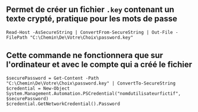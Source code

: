 
## Permet de créer un fichier `.key` contenant un texte crypté, pratique pour les mots de passe
```
Read-Host -AsSecureString | ConvertFrom-SecureString | Out-File -FilePath "C:\Chemin\De\Votre\Choix\password.key"
```

## Cette commande ne fonctionnera que sur l'ordinateur et avec le compte qui a créé le fichier
```
$securePassword = Get-Content -Path "C:\Chemin\De\Votre\Choix\password.key" | ConvertTo-SecureString
$credential = New-Object System.Management.Automation.PSCredential("nomdutilisateurfictif", $securePassword)
$credential.GetNetworkCredential().Password
```

